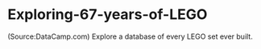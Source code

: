 # Exploring-67-years-of-LEGO
(Source:DataCamp.com) Explore a database of every LEGO set ever built.
